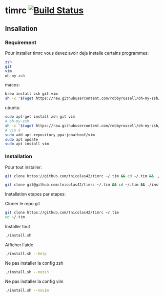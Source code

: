 # timrc [![Build Status](https://travis-ci.org/tnicolas42/timrc.svg?branch=master)](https://travis-ci.org/tnicolas42/timrc)

## Insallation

### Requirement

Pour installer timrc vous devez avoir deja installe certains programmes:
```bash
zsh
git
vim
oh-my-zsh
```
macos:
```bash
brew install zsh git vim
sh -c "$(wget https://raw.githubusercontent.com/robbyrussell/oh-my-zsh/master/tools/install.sh -O -)"
```

ubuntu:
```bash
sudo apt-get install zsh git vim
# oh-my-zsh
sh -c "$(wget https://raw.githubusercontent.com/robbyrussell/oh-my-zsh/master/tools/install.sh -O -)"
# vim 8
sudo add-apt-repository ppa:jonathonf/vim
sudo apt update
sudo apt install vim
```

### Installation

Pour tout installer:
```bash
git clone https://github.com/tnicolas42/timrc ~/.tim && cd ~/.tim && ./install.sh -v && source ~/.zshrc
```
```bash
git clone git@github.com:tnicolas42/timrc ~/.tim && cd ~/.tim && ./install.sh -v && source ~/.zshrc
```

Installation etapes par etapes:

Cloner le repo git
```bash
git clone https://github.com/tnicolas42/timrc ~/.tim
cd ~/.tim
```

Installer tout
```bash
./install.sh
```

Afficher l'aide
```bash
./install.sh --help
```

Ne pas installer la config zsh
```bash
./install.sh --nozsh
```

Ne pas installer la config vim
```bash
./install.sh --novim
```

